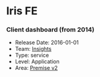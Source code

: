 # Iris FE
### Client dashboard (from 2014)
* Release Date: 2016-01-01
* Team: [Insights](../teams/insights.md)
* Type: service
* Level: Application
* Area: [Premise v2](areas/v2.png)
